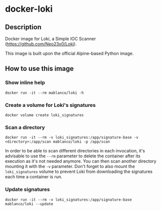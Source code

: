 # docker-loki

## Description

Docker image for Loki, a Simple IOC Scanner (<https://github.com/Neo23x0/Loki>).

This image is built upon the official Alpine-based Python image.

## How to use this image

### Show inline help

    docker run -it --rm mablanco/loki -h

### Create a volume for Loki's signatures

    docker volume create loki_signatures

### Scan a directory

    docker run -it --rm -v loki_signatures:/app/signature-base -v <directory>:/app/scan mablanco/loki -p /app/scan

In order to be able to scan different directories in each invocation, it's advisable to use the `--rm` parameter to delete the container after its execution as it's not needed anymore. You can then scan another directory mounting it with the `-v` parameter. Don't forget to also mount the `loki_signatures` volume to prevent Loki from downloading the signatures each time a container is run.

### Update signatures

    docker run -it --rm -v loki_signatures:/app/signature-base mablanco/loki --update
